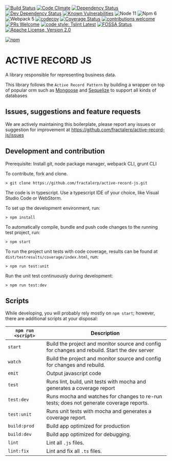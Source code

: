 [![Build Status](https://github.com/fractalerp/active-record-js.svg?branch=master)](https://github.com/fractalerp/active-record-js)
[![Code Climate](https://img.shields.io/codeclimate/maintainability/fractalerp/active-record-js.svg?style=flat-square)](https://codeclimate.com/github/fractalerp/active-record-js)
[![Dependency Status](https://david-dm.org/fractalerp/active-record-js.svg)](https://david-dm.org/fractalerp/active-record-js)
[![Dev Dependency Status](https://david-dm.org/fractalerp/active-record-js.svg#info=devDependencies)](https://david-dm.org/fractalerp/active-record-js#info=devDependencies)
[![Known Vulnerabilities](https://snyk.io/test/github/fractalerp/active-record-js.svg)](https://snyk.io/test/github/fractalerp/active-record-js)
![Node 11](https://img.shields.io/badge/node-11.5.x-green.svg)
![Npm 6](https://img.shields.io/badge/npm-6.4.x-green.svg)
![Webpack 5](https://img.shields.io/badge/webpack-5.20.2-green.svg)
[![codecov](https://codecov.io/gh/fractalerp/active-record-js/branch/master/graph/badge.svg)](https://codecov.io/gh/fractalerp/active-record-js)
[![Coverage Status](https://coveralls.io/repos/github/fractalerp/active-record-js/badge.svg?branch=master)](https://coveralls.io/github/fractalerp/active-record-js?branch=master)
[![contributions welcome](https://img.shields.io/badge/contributions-welcome-brightgreen.svg?style=flat-square)](https://github.com/fractalerp/active-record-js/issues)
[![PRs Welcome](https://img.shields.io/badge/PRs-welcome-brightgreen.svg?style=flat-square)](http://makeapullrequest.com)
[![code style: Tslint Latest](https://img.shields.io/badge/tslint_rules-latest-ff69b4.svg?style=flat-square)](https://github.com/buzinas/tslint-eslint-rules)
[![FOSSA Status](https://app.fossa.io/api/projects/git%2Bgithub.com%2Ffractalerp%2Factive-record-js.svg?type=shield)](https://app.fossa.io/projects/git%2Bgithub.com%2Ffractalerp%2Factive-record-js?ref=badge_shield)
[![Apache License, Version 2.0](https://img.shields.io/badge/mit-blue.svg)](http://opensource.org/licenses/mit)

[![npm](https://nodei.co/npm/@fractalerp/active-record-js.png)](https://www.npmjs.com/package/@fractalerp/active-record-js)

# ACTIVE RECORD JS
A library responsible for representing business data. 

This library follows the `Active Record Pattern` by building a wrapper on top of popular orm such as [Mongoose](https://www.npmjs.com/package/mongoose) and [Sequelize](https://www.npmjs.com/package/sequelize) to support all kinds of databases


## Issues, suggestions and feature requests
We are actively maintaining this boilerplate, please report any issues or suggestion for improvement at https://github.com/fractalerp/active-record-js/issues

## Development and contribution
Prerequisite: Install git, node package manager, webpack CLI, grunt CLI

To contribute, fork and clone.

    > git clone https://github.com/fractalerp/active-record-js.git

The code is in typescript. Use a typescript IDE of your choice, like Visual Studio Code or WebStorm.

To set up the development environment, run:

    > npm install

To automatically compile, bundle and push code changes to the running test project, run:

    > npm start

To run the project unit tests with code coverage, results can be found at `dist/testresults/coverage/index.html`, run:

    > npm run test:unit

Run the unit test continuously during development:

    > npm run test:dev

## Scripts
While developing, you will probably rely mostly on `npm start`; however, there are additional scripts at your disposal:

|`npm run <script>`|Description|
|------------------|-----------|
|`start`|Build the project and monitor source and config for changes and rebuild. Start the dev server|
|`watch`|Build the project and monitor source and config for changes and rebuild.|
|`emit`|Output javascript code|
|`test`|Runs lint, build, unit tests with mocha and generates a coverage report|
|`test:dev`|Runs mocha and watches for changes to re-run tests; does not generate coverage reports.|
|`test:unit`|Runs unit tests with mocha and generates a coverage report.|
|`build:prod`|Build app optimized for production|
|`build:dev`|Build app optimized for debugging.|
|`lint`|Lint all `.js` files.|
|`lint:fix`|Lint and fix all `.ts` files.|

